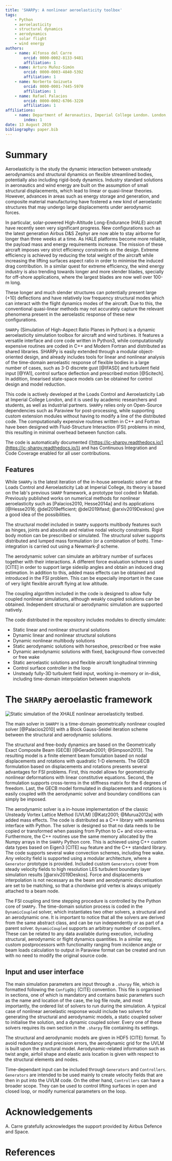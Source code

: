 ```yaml
---
title: 'SHARPy: A nonlinear aeroelasticity toolbox'
tags:
    - Python
    - aeroelasticity
    - structural dynamics
    - aerodynamics
    - solar flight
    - wind energy
authors:
    - name: Alfonso del Carre
        orcid: 0000-0002-8133-9481
        affiliation: 1
    - name: Arturo Muñoz-Simón
        orcid: 0000-0003-4840-5392
        affiliation: 1
    - name: Norberto Goizueta
        orcid: 0000-0001-7445-5970
        affiliation: 1
    - name: Rafael Palacios
        orcid: 0000-0002-6706-3220
        affiliation: 1
affiliations:
    - name: Department of Aeronautics, Imperial College London. London, UK.
        index: 1
date: 13 August 2019
bibliography: paper.bib
---
```


# Summary

Aeroelasticity is the study the dynamic interaction between unsteady aerodynamics 
and structural dynamics on flexible streamlined bodies, potentially also including 
rigid-body dynamics.  Industry standard solutions in aeronautics and wind energy 
are built on the assumption of small structural displacements, which lead to linear 
or quasi-linear theories. However, advances in areas such as energy storage and generation,
and composite material manufacturing have fostered a new kind of aeroelastic
structures that may undergo large displacements under aerodynamic forces.

In particular, solar-powered High-Altitude Long-Endurance (HALE) aircraft
have recently seen very significant progress. New configurations 
such as the latest generation Airbus D&S Zephyr are now able
to stay airborne for longer than three weeks at a time. As HALE platforms become
more reliable, the payload mass and energy requirements increase. The mission
of these aircraft imposes very strict efficiency constraints on the design.
Extreme efficiency is achieved by reducing the total weight of the aircraft while
increasing the lifting surfaces aspect ratio in order to minimise the induced drag
contribution. In a similar quest for extreme efficiency, the wind energy industry
is also trending towards longer and more slender blades, specially for off-shore
applications, where the largest blades are now well over 100-m long.


These longer and much slender structures can potentially present large ($+10%$) deflections
and have relatively low frequency structural modes which can interact with the flight 
dynamics modes of the aircraft. Due to this, the
conventional quasi-linear methods may not accurately capture the relevant
phenomena present in the aeroelastic response of these new configurations.


``SHARPy`` (Simulation of High-Aspect Ratio Planes in Python) is a dynamic aeroelasticity
simulation toolbox for aircraft and wind turbines. It features a versatile interface and core
code written in Python3, while computationally expensive routines are coded in
C++ and Modern Fortran and distributed as shared libraries. SHARPy is easily extended
through a modular object-oriented design, and already includes tools for
linear and nonlinear analysis of the time-domain aeroelastic response of flexible bodies
in a large number of cases, such as 3-D discrete gust [@IFASD] and turbulent field input [@YA1], 
control surface deflection and prescribed motion [@Scitech]. In addition, linearised
state-space models can be obtained for control design and model reduction.


This code is actively developed at the Loads Control and Aeroelasticity Lab at
Imperial College London, and it is used by academic researchers and students, as well as
industrial partners. ``SHARPy`` relies only on Open-Source dependencies
such as Paraview for post-processing, while supporting custom extension modules
without having to modify a line of the distributed code. The computationally
expensive routines written in C++ and Fortran have been designed with Fluid-Structure
Interaction (FSI) problems in mind, this resulting in minimal overhead between
function calls.

The code is automatically documented ([https://ic-sharpy.readthedocs.io/](https://ic-sharpy.readthedocs.io/))
and has Continuous Integration and Code Coverage enabled for all user contributions. 

## Features

While ``SHARPy`` is the latest iteration of the in-house aeroelastic solver
at the Loads Control and Aeroelasticity Lab at Imperial College, its theory
is based on the lab's previous ``SHARP`` framework, a prototype tool coded in Matlab. Previously published works
on numerical methods for nonlinear aeroelasticity such as [Palacios2010, Hesse2014a] 
and its applications [@Hesse2016; @del2019efficient; @del2019ifasd; @arxiv2019Deskos] give a good
idea of the possibilities.

The structural model included in ``SHARPy`` supports multibody features
such as hinges, joints and absolute and relative nodal velocity constraints.
Rigid body motion can be prescribed or simulated. The structural solver supports
distributed and lumped mass formulation (or a combination of both). Time-integration
is carried out using a Newmark-$\beta$ scheme.

The aerodynamic solver can simulate an arbitrary number of surfaces together
with their interactions. A different force evaluation scheme is used [CITE] in
order to support large sideslip angles and obtain an induced drag estimation.
In addition to this, added mass effects can be obtained and introduced in the
FSI problem. This can be especially important in the case of very light flexible
aircraft flying at low altitude.

The coupling algorithm included in the code is designed to allow fully coupled
nonlinear simulations, although weakly coupled solutions can be obtained. Independent
structural or aerodynamic simulation are supported natively.

The code distributed in the repository includes modules to directly simulate:

* Static linear and nonlinear structural solutions
* Dynamic linear and nonlinear structural solutions
* Dynamic nonlinear multibody solutions
* Static aerodynamic solutions with horseshoe, prescribed or free wake
* Dynamic aerodynamic solutions with fixed, background-flow convected or free wake
* Static aeroelastic solutions and flexible aircraft longitudinal trimming
* Control surface controller in the loop
* Unsteady fully-3D turbulent field input, working in-memory or in-disk, including time-domain interpolation between snapshots


# The ``SHARPy`` aeroelastic framework

![Static simulation of the XHALE nonlinear aeroelasticity
testbed.](https://github.com/ImperialCollegeLondon/sharpy/raw/master/docs/source/media/XHALE-render.jpg)

The main solver in ``SHARPY`` is a time-domain geometrically nonlinear coupled solver [@Palacios2010]
with a Block Gauss-Seidel iteration scheme between the structural and aerodynamic
solutions.

The structural and free-body dynamics are based on the Geometrically Exact Composite
Beam (GECB) [@Geradin2001; @Simpson2013]. The resulting model is a finite element beam
fomulation based on nodal displacements and rotations with quadratic 1-D elements.
The GECB formulation based on displacements and rotations presents several
advantages for FSI problems. First, this model allows for geometrically
nonlinear deformations with linear constitutive equations. Second, the
formulation supports cross-terms in the stiffness matrix for the 6 degrees of
freedom. Last, the GECB model formulated in displacements and rotations
is easily coupled with the aerodynamic solver and boundary conditions can 
simply be imposed.

The aerodynamic solver is a in-house implementation of the classic Unsteady
Vortex Lattice Method (UVLM) [@Katz2001; @Murua2012a] with added mass effects.
The code is distributed as a C++ library with
seamless interface with Python. The solver is designed so that no data
needs to be copied or transformed when passing from Python to C+ and vice-versa.
Furthermore, the C++ routines use the same memory allocated by the Numpy arrays
in the ``SHARPy`` Python core. This is achieved using C++ custom data types
based on Eigen3 [CITE] ``map`` feature and the C++ standard library.
The code supports several wake convection schemes, including free wake.
Any velocity field is supported using a modular architecture, where
a ``Generator`` prototype is provided. Included custom ``Generators`` cover from
steady velocity fields to high resolution LES turbulent boundary layer simulation
results [@arxiv2019Deskos]. Force and displacements interpolation is not necessary as
the beam and aerodynamic discretisation are set to be matching, so that a
chordwise grid vertex is always uniquely attached to a beam node.

The FSI coupling and time stepping procedure is controlled by the Python core
of ``SHARPy``. The time-domain solution process is coded in the ``DynamicCoupled``
solver, which instantiates two other solvers, a structural and an aerodynamic one.
It is important to notice that all the solvers are derived from the same abstract
class, and can be run independently or as part of a parent solver.
``DynamicCoupled`` supports an arbitrary number of controllers. These can be related
to any data available during execution, including structural, aerodynamic or
flight dynamics quantities. In a similar way, custom postprocessors with functionality
ranging from incidence angle or beam loads calculation to output in Paraview format
can be created and run with no need to modify the original source code.

## Input and user interface

The main simulation parameters are input through a ``.sharpy`` file, which
is formatted following the ``ConfigObj`` (CITE) convention. This file is
organised in sections, one of which is mandatory and contains basic parameters
such as the name and location of the case, the log file route, and most importantly,
the ordered list of solvers to run during the simulation. A typical case of
nonlinear aeroelastic response would include two solvers for generating the structural and
aerodynamic models, a static coupled solver to initialise the solution, and a dynamic coupled solver.
Every one of these solvers requires its own section in the ``.sharpy`` file containing
its settings.

The structural and aerodynamic models are given in HDF5 (CITE) format. To
avoid redundancy and precision errors, the aerodynamic grid for the UVLM is built upon
the structural model. Aerodynamic-related information such as twist angle, airfoil shape
and elastic axis location is given with respect to the structural elements and nodes.

Time-dependant input can be included through ``Generators`` and ``Controllers``.
``Generators`` are intended to be used mainly to create velocity fields that are
then in put into the UVLM code. On the other hand, ``Controllers`` can have a broader
scope. They can be used to control lifting surfaces in open and closed loop, or
modify numerical parameters on the loop.




# Acknowledgements

A. Carre gratefully acknowledges the support provided by Airbus Defence and Space.

# References

























